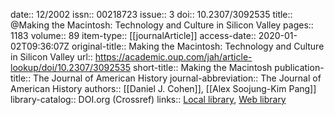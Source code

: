date:: 12/2002
issn:: 00218723
issue:: 3
doi:: 10.2307/3092535
title:: @Making the Macintosh: Technology and Culture in Silicon Valley
pages:: 1183
volume:: 89
item-type:: [[journalArticle]]
access-date:: 2020-01-02T09:36:07Z
original-title:: Making the Macintosh: Technology and Culture in Silicon Valley
url:: https://academic.oup.com/jah/article-lookup/doi/10.2307/3092535
short-title:: Making the Macintosh
publication-title:: The Journal of American History
journal-abbreviation:: The Journal of American History
authors:: [[Daniel J. Cohen]], [[Alex Soojung-Kim Pang]]
library-catalog:: DOI.org (Crossref)
links:: [Local library](zotero://select/groups/2386895/items/DZY52CJ7), [Web library](https://www.zotero.org/groups/2386895/items/DZY52CJ7)

